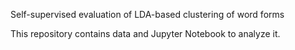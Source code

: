 Self-supervised evaluation of LDA-based clustering of word forms

This repository contains data and Jupyter Notebook to analyze it.
